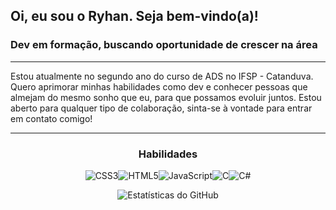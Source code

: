 <div align="left">
  
## Oi, eu sou o Ryhan. Seja bem-vindo(a)!
### Dev em formação, buscando oportunidade de crescer na área 
---

Estou atualmente no segundo ano do curso de ADS no IFSP - Catanduva. Quero aprimorar minhas habilidades como dev e conhecer pessoas que almejam do mesmo sonho que eu, para que possamos evoluir juntos. Estou aberto para qualquer tipo de colaboração, sinta-se à vontade para entrar em contato comigo!  

---

<div align="center">


### Habilidades 
  ![CSS3](https://github.com/ryhanclayver/ryhanclayver/assets/106684262/eb777729-aa7d-48b8-8098-b84583199703)![HTML5](https://github.com/ryhanclayver/ryhanclayver/assets/106684262/2e065b4a-23ce-4206-86f4-bffc7c3f70f0)![JavaScript](https://github.com/ryhanclayver/ryhanclayver/assets/106684262/cd0b9df8-0c66-4e3c-b4d2-4e09c1995167)![C](https://github.com/ryhanclayver/ryhanclayver/assets/106684262/5901ed84-c96f-438d-9223-e0fb6bef34d2)![C#](https://github.com/ryhanclayver/ryhanclayver/assets/106684262/59c5a56e-dcdc-4504-a4e6-e0a14b75121f)
  
  ![Estatísticas do GitHub](https://github-readme-stats.vercel.app/api?username=ryhanclayver&show_icons=true&theme=dark) 
</div>








